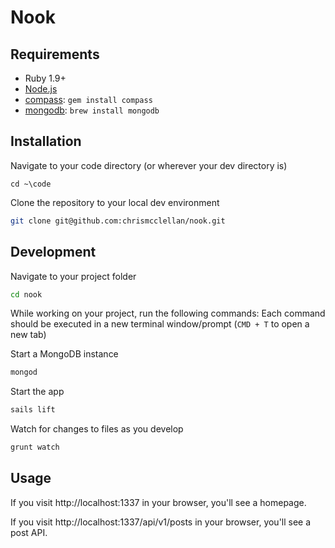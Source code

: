 # Nook

## Requirements

  * Ruby 1.9+
  * [Node.js](http://nodejs.org)
  * [compass](http://compass-style.org/): `gem install compass`
  * [mongodb](https://docs.mongodb.org/manual/tutorial/install-mongodb-on-os-x/): `brew install mongodb`

## Installation

Navigate to your code directory (or wherever your dev directory is)
```
cd ~\code
```

Clone the repository to your local dev environment
```bash
git clone git@github.com:chrismcclellan/nook.git
```

## Development

Navigate to your project folder
```bash
cd nook
```

While working on your project, run the following commands:
Each command should be executed in a new terminal window/prompt (`CMD + T` to open a new tab)

Start a MongoDB instance
```bash
mongod
```

Start the app
```bash
sails lift
```

Watch for changes to files as you develop
```bash
grunt watch
```


## Usage

If you visit http://localhost:1337 in your browser, you'll see a homepage.

If you visit http://localhost:1337/api/v1/posts in your browser, you'll see a post API.
